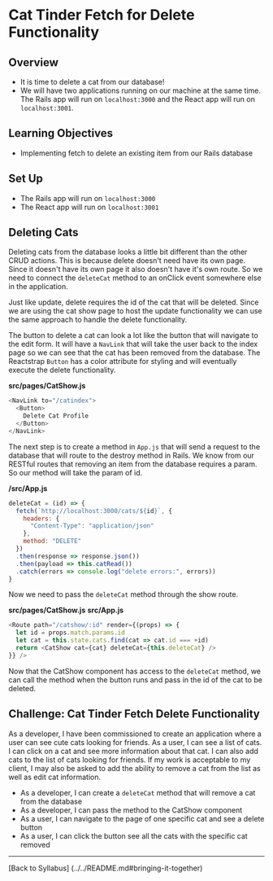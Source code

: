 # Cat Tinder Fetch for Delete Functionality

## Overview
- It is time to delete a cat from our database!
- We will have two applications running on our machine at the same time. The Rails app will run on `localhost:3000` and the React app will run on `localhost:3001`.

## Learning Objectives
- Implementing fetch to delete an existing item from our Rails database

## Set Up
- The Rails app will run on `localhost:3000`
- The React app will run on `localhost:3001`

## Deleting Cats
Deleting cats from the database looks a little bit different than the other CRUD actions. This is because delete doesn't need have its own page. Since it doesn't have its own page it also doesn't have it's own route. So we need to connect the `deleteCat` method to an onClick event somewhere else in the application.

Just like update, delete requires the id of the cat that will be deleted. Since we are using the cat show page to host the update functionality we can use the same approach to handle the delete functionality.

The button to delete a cat can look a lot like the button that will navigate to the edit form. It will have a `NavLink` that will take the user back to the index page so we can see that the cat has been removed from the database. The Reactstrap `Button` has a color attribute for styling and will eventually execute the delete functionality.

**src/pages/CatShow.js**
```javascript
<NavLink to="/catindex">
  <Button>
    Delete Cat Profile
  </Button>
</NavLink>
```

The next step is to create a method in `App.js` that will send a request to the database that will route to the destroy method in Rails. We know from our RESTful routes that removing an item from the database requires a param. So our method will take the param of id.

**/src/App.js**
```javascript
deleteCat = (id) => {
  fetch(`http://localhost:3000/cats/${id}`, {
    headers: {
      "Content-Type": "application/json"
    },
    method: "DELETE"
  })
  .then(response => response.json())
  .then(payload => this.catRead())
  .catch(errors => console.log("delete errors:", errors))
}
```

Now we need to pass the `deleteCat` method through the show route.

<!-- shouldnt this be the path to App.js file and not the CatShow.js? -->
**src/pages/CatShow.js**
**src/App.js**
```javascript
<Route path="/catshow/:id" render={(props) => {
  let id = props.match.params.id
  let cat = this.state.cats.find(cat => cat.id === +id)
  return <CatShow cat={cat} deleteCat={this.deleteCat} />
}} />
```

Now that the CatShow component has access to the `deleteCat` method, we can call the method when the button runs and pass in the id of the cat to be deleted.


## Challenge: Cat Tinder Fetch Delete Functionality
As a developer, I have been commissioned to create an application where a user can see cute cats looking for friends. As a user, I can see a list of cats. I can click on a cat and see more information about that cat. I can also add cats to the list of cats looking for friends. If my work is acceptable to my client, I may also be asked to add the ability to remove a cat from the list as well as edit cat information.

- As a developer, I can create a `deleteCat` method that will remove a cat from the database
- As a developer, I can pass the method to the CatShow component
- As a user, I can navigate to the page of one specific cat and see a delete button
- As a user, I can click the button see all the cats with the specific cat removed

---
[Back to Syllabus] (../../README.md#bringing-it-together)
